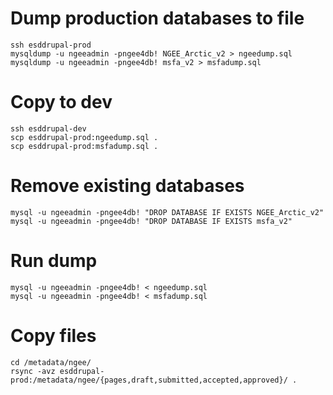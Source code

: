 # Dump production databases to file
    ssh esddrupal-prod
    mysqldump -u ngeeadmin -pngee4db! NGEE_Arctic_v2 > ngeedump.sql
    mysqldump -u ngeeadmin -pngee4db! msfa_v2 > msfadump.sql

# Copy to dev
    ssh esddrupal-dev
    scp esddrupal-prod:ngeedump.sql .
    scp esddrupal-prod:msfadump.sql .

# Remove existing databases
    mysql -u ngeeadmin -pngee4db! "DROP DATABASE IF EXISTS NGEE_Arctic_v2"
    mysql -u ngeeadmin -pngee4db! "DROP DATABASE IF EXISTS msfa_v2"

# Run dump
    mysql -u ngeeadmin -pngee4db! < ngeedump.sql
    mysql -u ngeeadmin -pngee4db! < msfadump.sql

# Copy files
    cd /metadata/ngee/
    rsync -avz esddrupal-prod:/metadata/ngee/{pages,draft,submitted,accepted,approved}/ .
